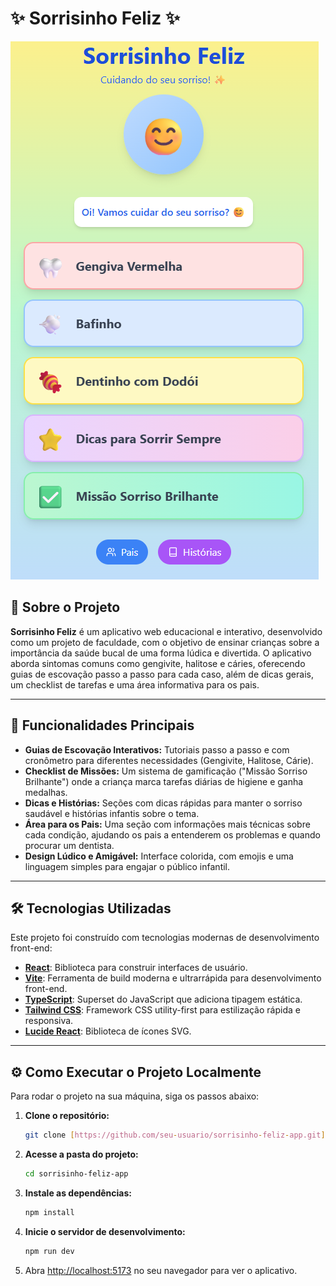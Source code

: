 # ✨ Sorrisinho Feliz ✨

![App Screenshot](tela.png)

## 📖 Sobre o Projeto

**Sorrisinho Feliz** é um aplicativo web educacional e interativo, desenvolvido como um projeto de faculdade, com o objetivo de ensinar crianças sobre a importância da saúde bucal de uma forma lúdica e divertida. O aplicativo aborda sintomas comuns como gengivite, halitose e cáries, oferecendo guias de escovação passo a passo para cada caso, além de dicas gerais, um checklist de tarefas e uma área informativa para os pais.

---

## 🚀 Funcionalidades Principais

* **Guias de Escovação Interativos:** Tutoriais passo a passo e com cronômetro para diferentes necessidades (Gengivite, Halitose, Cárie).
* **Checklist de Missões:** Um sistema de gamificação ("Missão Sorriso Brilhante") onde a criança marca tarefas diárias de higiene e ganha medalhas.
* **Dicas e Histórias:** Seções com dicas rápidas para manter o sorriso saudável e histórias infantis sobre o tema.
* **Área para os Pais:** Uma seção com informações mais técnicas sobre cada condição, ajudando os pais a entenderem os problemas e quando procurar um dentista.
* **Design Lúdico e Amigável:** Interface colorida, com emojis e uma linguagem simples para engajar o público infantil.

---

## 🛠️ Tecnologias Utilizadas

Este projeto foi construído com tecnologias modernas de desenvolvimento front-end:

* **[React](https://react.dev/)**: Biblioteca para construir interfaces de usuário.
* **[Vite](https://vitejs.dev/)**: Ferramenta de build moderna e ultrarrápida para desenvolvimento front-end.
* **[TypeScript](https://www.typescriptlang.org/)**: Superset do JavaScript que adiciona tipagem estática.
* **[Tailwind CSS](https://tailwindcss.com/)**: Framework CSS utility-first para estilização rápida e responsiva.
* **[Lucide React](https://lucide.dev/)**: Biblioteca de ícones SVG.

---

## ⚙️ Como Executar o Projeto Localmente

Para rodar o projeto na sua máquina, siga os passos abaixo:

1.  **Clone o repositório:**
    ```bash
    git clone [https://github.com/seu-usuario/sorrisinho-feliz-app.git](https://github.com/seu-usuario/sorrisinho-feliz-app.git)
    ```

2.  **Acesse a pasta do projeto:**
    ```bash
    cd sorrisinho-feliz-app
    ```

3.  **Instale as dependências:**
    ```bash
    npm install
    ```

4.  **Inicie o servidor de desenvolvimento:**
    ```bash
    npm run dev
    ```

5.  Abra [http://localhost:5173](http://localhost:5173) no seu navegador para ver o aplicativo.

